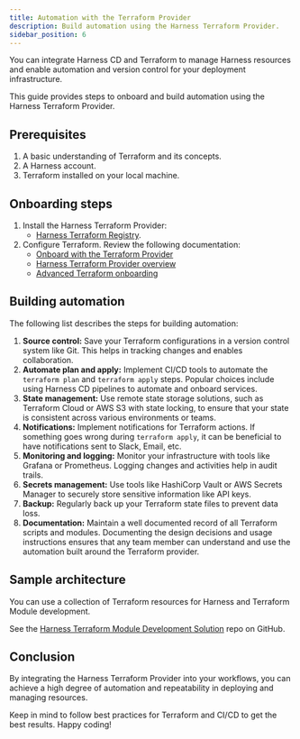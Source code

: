 ```yaml
---
title: Automation with the Terraform Provider
description: Build automation using the Harness Terraform Provider.
sidebar_position: 6
---
```


You can integrate Harness CD and Terraform to manage Harness resources and enable automation and version control for your deployment infrastructure.

This guide provides steps to onboard and build automation using the Harness Terraform Provider.

## Prerequisites

1. A basic understanding of Terraform and its concepts.
2. A Harness account.
3. Terraform installed on your local machine.


## Onboarding steps

1. Install the Harness Terraform Provider:
    - [Harness Terraform Registry](https://registry.terraform.io/providers/harness/harness).
2. Configure Terraform. Review the following documentation: 
     - [Onboard with the Terraform Provider](/docs/platform/get-started/tutorials/onboard-terraform-provider)
     - [Harness Terraform Provider overview](/docs/platform/automation/terraform/harness-terraform-provider-overview)
     - [Advanced Terraform onboarding](/docs/platform/automation/terraform/advanced-terraform-onboarding)

## Building automation

The following list describes the steps for building automation:

1. **Source control:** Save your Terraform configurations in a version control system like Git. This helps in tracking changes and enables collaboration.
2. **Automate plan and apply:** Implement CI/CD tools to automate the `terraform plan` and `terraform apply` steps. Popular choices include using Harness CD pipelines to automate and onboard services. 
3. **State management:** Use remote state storage solutions, such as Terraform Cloud or AWS S3 with state locking, to ensure that your state is consistent across various environments or teams.
4. **Notifications:** Implement notifications for Terraform actions. If something goes wrong during `terraform apply`, it can be beneficial to have notifications sent to Slack, Email, etc.
5. **Monitoring and logging:** Monitor your infrastructure with tools like Grafana or Prometheus. Logging changes and activities help in audit trails.
6. **Secrets management:** Use tools like HashiCorp Vault or AWS Secrets Manager to securely store sensitive information like API keys.
7. **Backup:** Regularly back up your Terraform state files to prevent data loss.
8. **Documentation:** Maintain a well documented record of all Terraform scripts and modules. Documenting the design decisions and usage instructions ensures that any team member can understand and use the automation built around the Terraform provider.

## Sample architecture

You can use a collection of Terraform resources for Harness and Terraform Module development.

See the [Harness Terraform Module Development Solution](https://github.com/harness-community/solutions-architecture/tree/main/terraform-development-factory) repo on GitHub.

## Conclusion

By integrating the Harness Terraform Provider into your workflows, you can achieve a high degree of automation and repeatability in deploying and managing resources. 

Keep in mind to follow best practices for Terraform and CI/CD to get the best results. Happy coding!


